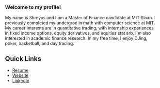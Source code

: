 ### Welcome to my profile!

My name is Shreyas and I am a Master of Finance candidate at MIT Sloan. I previously completed my undergrad in math with computer science at MIT. My career interests are in quantitative trading, with internship experiences in fixed income options, equity derivatives, and equities stat arb. I'm also interested in academic finance research. In my free time, I enjoy DJing, poker, basketball, and day trading.

## Quick Links
- [Resume](https://github.com/shreysrins/resume/blob/main/Shreyas-Srinivasan-Resume.pdf)
- [Website](https://www.mit.edu/~shreyass)
- [LinkedIn](https://www.linkedin.com/in/svsrinivasan/)

